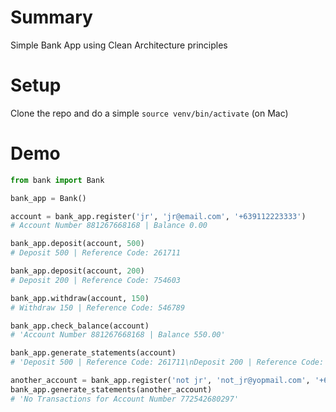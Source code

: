 # Summary
Simple Bank App using Clean Architecture principles

# Setup
Clone the repo and do a simple `source venv/bin/activate` (on Mac)

# Demo
``` python
from bank import Bank

bank_app = Bank()

account = bank_app.register('jr', 'jr@email.com', '+639112223333')
# Account Number 881267668168 | Balance 0.00

bank_app.deposit(account, 500)
# Deposit 500 | Reference Code: 261711

bank_app.deposit(account, 200)
# Deposit 200 | Reference Code: 754603

bank_app.withdraw(account, 150)
# Withdraw 150 | Reference Code: 546789

bank_app.check_balance(account)
# 'Account Number 881267668168 | Balance 550.00'

bank_app.generate_statements(account)
# 'Deposit 500 | Reference Code: 261711\nDeposit 200 | Reference Code: 754603\nWithdraw 150 | Reference Code: 546789'

another_account = bank_app.register('not jr', 'not_jr@yopmail.com', '+63116669999')
bank_app.generate_statements(another_account)
# 'No Transactions for Account Number 772542680297'
```